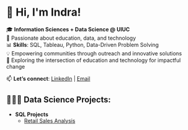  <h1>👋 Hi, I'm Indra!</h1>

🎓 **Information Sciences + Data Science @ UIUC**  
🌟 Passionate about education, data, and technology  
📊 **Skills**: SQL, Tableau, Python, Data-Driven Problem Solving  
💡 Empowering communities through outreach and innovative solutions  
🚀 Exploring the intersection of education and technology for impactful change

📫 **Let’s connect**: [LinkedIn](https://www.linkedin.com/in/indra-ayushjav-7318b5202/) | [Email](mailto:indraayushjav9@gmail.com)


<h2>👩🏻‍💻 Data Science Projects:</h2>

- <b>SQL Projects</b>
  - [Retail Sales Analysis]([https://github.com/joshmadakor1/Algorithms-Practice](https://github.com/indraayushjav/sql_retail_sales))


